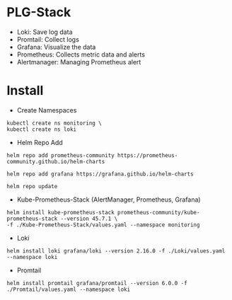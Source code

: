 # PLG-Stack
- Loki: Save log data
- Promtail: Collect logs
- Grafana: Visualize the data
- Prometheus: Collects metric data and alerts
- Alertmanager: Managing Prometheus alert

# Install
- Create Namespaces
```
kubectl create ns monitoring \
kubectl create ns loki
```

- Helm Repo Add
```
helm repo add prometheus-community https://prometheus-community.github.io/helm-charts
```
```
helm repo add grafana https://grafana.github.io/helm-charts
```
```
helm repo update
```


- Kube-Prometheus-Stack (AlertManager, Prometheus, Grafana)
```
helm install kube-prometheus-stack prometheus-community/kube-prometheus-stack --version 45.7.1 \
-f ./Kube-Prometheus-Stack/values.yaml --namespace monitoring
```
- Loki
```
helm install loki grafana/loki --version 2.16.0 -f ./Loki/values.yaml --namespace loki
```
- Promtail
```
helm install promtail grafana/promtail --version 6.0.0 -f ./Promtail/values.yaml --namespace loki
```
